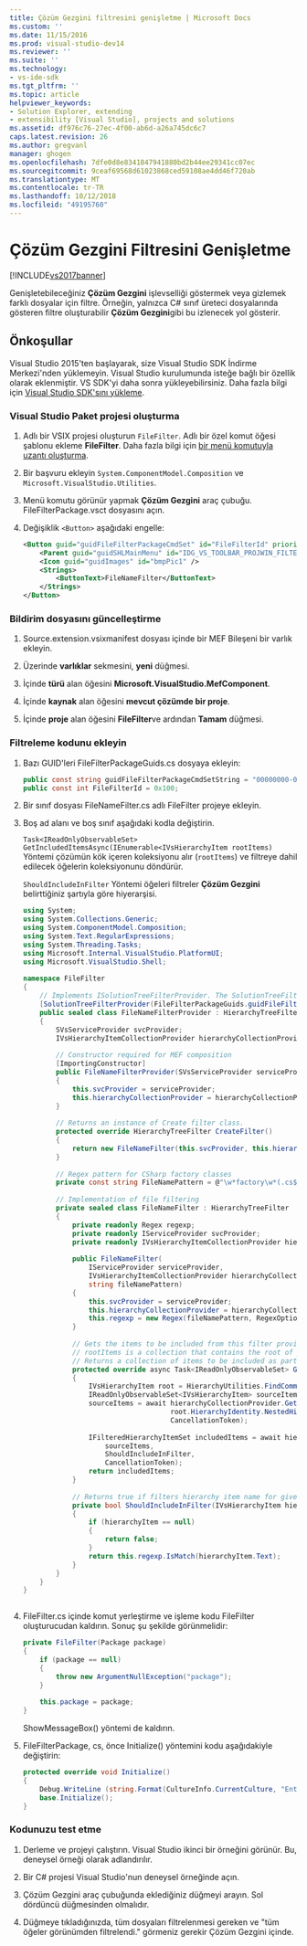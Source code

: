 ```yaml
---
title: Çözüm Gezgini filtresini genişletme | Microsoft Docs
ms.custom: ''
ms.date: 11/15/2016
ms.prod: visual-studio-dev14
ms.reviewer: ''
ms.suite: ''
ms.technology:
- vs-ide-sdk
ms.tgt_pltfrm: ''
ms.topic: article
helpviewer_keywords:
- Solution Explorer, extending
- extensibility [Visual Studio], projects and solutions
ms.assetid: df976c76-27ec-4f00-ab6d-a26a745dc6c7
caps.latest.revision: 26
ms.author: gregvanl
manager: ghogen
ms.openlocfilehash: 7dfe0d8e8341847941880bd2b44ee29341cc07ec
ms.sourcegitcommit: 9ceaf69568d61023868ced59108ae4dd46f720ab
ms.translationtype: MT
ms.contentlocale: tr-TR
ms.lasthandoff: 10/12/2018
ms.locfileid: "49195760"
---
```

# <a name="extending-the-solution-explorer-filter"></a>Çözüm Gezgini Filtresini Genişletme
[!INCLUDE[vs2017banner](../includes/vs2017banner.md)]

Genişletebileceğiniz **Çözüm Gezgini** işlevselliği göstermek veya gizlemek farklı dosyalar için filtre. Örneğin, yalnızca C# sınıf üreteci dosyalarında gösteren filtre oluşturabilir **Çözüm Gezgini**gibi bu izlenecek yol gösterir.  
  
## <a name="prerequisites"></a>Önkoşullar  
 Visual Studio 2015'ten başlayarak, size Visual Studio SDK İndirme Merkezi'nden yüklemeyin. Visual Studio kurulumunda isteğe bağlı bir özellik olarak eklenmiştir. VS SDK'yi daha sonra yükleyebilirsiniz. Daha fazla bilgi için [Visual Studio SDK'sını yükleme](../extensibility/installing-the-visual-studio-sdk.md).  
  
### <a name="create-a-visual-studio-package-project"></a>Visual Studio Paket projesi oluşturma  
  
1.  Adlı bir VSIX projesi oluşturun `FileFilter`. Adlı bir özel komut öğesi şablonu ekleme **FileFilter**. Daha fazla bilgi için [bir menü komutuyla uzantı oluşturma](../extensibility/creating-an-extension-with-a-menu-command.md).  
  
2.  Bir başvuru ekleyin `System.ComponentModel.Composition` ve `Microsoft.VisualStudio.Utilities`.  
  
3.  Menü komutu görünür yapmak **Çözüm Gezgini** araç çubuğu. FileFilterPackage.vsct dosyasını açın.  
  
4.  Değişiklik `<Button>` aşağıdaki engelle:  
  
    ```xml  
    <Button guid="guidFileFilterPackageCmdSet" id="FileFilterId" priority="0x0400" type="Button">  
        <Parent guid="guidSHLMainMenu" id="IDG_VS_TOOLBAR_PROJWIN_FILTERS" />  
        <Icon guid="guidImages" id="bmpPic1" />  
        <Strings>  
            <ButtonText>FileNameFilter</ButtonText>  
        </Strings>  
    </Button>  
    ```  
  
### <a name="update-the-manifest-file"></a>Bildirim dosyasını güncelleştirme  
  
1.  Source.extension.vsixmanifest dosyası içinde bir MEF Bileşeni bir varlık ekleyin.  
  
2.  Üzerinde **varlıklar** sekmesini, **yeni** düğmesi.  
  
3.  İçinde **türü** alan öğesini **Microsoft.VisualStudio.MefComponent**.  
  
4.  İçinde **kaynak** alan öğesini **mevcut çözümde bir proje**.  
  
5.  İçinde **proje** alan öğesini **FileFilter**ve ardından **Tamam** düğmesi.  
  
### <a name="add-the-filter-code"></a>Filtreleme kodunu ekleyin  
  
1.  Bazı GUID'leri FileFilterPackageGuids.cs dosyaya ekleyin:  
  
    ```csharp  
    public const string guidFileFilterPackageCmdSetString = "00000000-0000-0000-0000-00000000"; // get your GUID from the .vsct file  
    public const int FileFilterId = 0x100;  
    ```  
  
2.  Bir sınıf dosyası FileNameFilter.cs adlı FileFilter projeye ekleyin.  
  
3.  Boş ad alanı ve boş sınıf aşağıdaki kodla değiştirin.  
  
     `Task<IReadOnlyObservableSet> GetIncludedItemsAsync(IEnumerable<IVsHierarchyItem rootItems)` Yöntemi çözümün kök içeren koleksiyonu alır (`rootItems`) ve filtreye dahil edilecek öğelerin koleksiyonunu döndürür.  
  
     `ShouldIncludeInFilter` Yöntemi öğeleri filtreler **Çözüm Gezgini** belirttiğiniz şartıyla göre hiyerarşisi.  
  
    ```csharp  
    using System;  
    using System.Collections.Generic;  
    using System.ComponentModel.Composition;  
    using System.Text.RegularExpressions;  
    using System.Threading.Tasks;  
    using Microsoft.Internal.VisualStudio.PlatformUI;  
    using Microsoft.VisualStudio.Shell;  
  
    namespace FileFilter  
    {  
        // Implements ISolutionTreeFilterProvider. The SolutionTreeFilterProvider attribute declares it as a MEF component  
        [SolutionTreeFilterProvider(FileFilterPackageGuids.guidFileFilterPackageCmdSetString, (uint)(FileFilterPackageGuids.FileFilterId))]  
        public sealed class FileNameFilterProvider : HierarchyTreeFilterProvider  
        {  
            SVsServiceProvider svcProvider;  
            IVsHierarchyItemCollectionProvider hierarchyCollectionProvider;  
  
            // Constructor required for MEF composition  
            [ImportingConstructor]  
            public FileNameFilterProvider(SVsServiceProvider serviceProvider, IVsHierarchyItemCollectionProvider hierarchyCollectionProvider)  
            {  
                this.svcProvider = serviceProvider;  
                this.hierarchyCollectionProvider = hierarchyCollectionProvider;  
            }  
  
            // Returns an instance of Create filter class.  
            protected override HierarchyTreeFilter CreateFilter()  
            {  
                return new FileNameFilter(this.svcProvider, this.hierarchyCollectionProvider, FileNamePattern);  
            }  
  
            // Regex pattern for CSharp factory classes  
            private const string FileNamePattern = @"\w*factory\w*(.cs$)";  
  
            // Implementation of file filtering  
            private sealed class FileNameFilter : HierarchyTreeFilter  
            {  
                private readonly Regex regexp;  
                private readonly IServiceProvider svcProvider;  
                private readonly IVsHierarchyItemCollectionProvider hierarchyCollectionProvider;  
  
                public FileNameFilter(  
                    IServiceProvider serviceProvider,  
                    IVsHierarchyItemCollectionProvider hierarchyCollectionProvider,  
                    string fileNamePattern)  
                {  
                    this.svcProvider = serviceProvider;  
                    this.hierarchyCollectionProvider = hierarchyCollectionProvider;  
                    this.regexp = new Regex(fileNamePattern, RegexOptions.IgnoreCase);  
                }  
  
                // Gets the items to be included from this filter provider.   
                // rootItems is a collection that contains the root of your solution  
                // Returns a collection of items to be included as part of the filter  
                protected override async Task<IReadOnlyObservableSet> GetIncludedItemsAsync(IEnumerable<IVsHierarchyItem> rootItems)  
                {  
                    IVsHierarchyItem root = HierarchyUtilities.FindCommonAncestor(rootItems);  
                    IReadOnlyObservableSet<IVsHierarchyItem> sourceItems;  
                    sourceItems = await hierarchyCollectionProvider.GetDescendantsAsync(  
                                        root.HierarchyIdentity.NestedHierarchy,  
                                        CancellationToken);  
  
                    IFilteredHierarchyItemSet includedItems = await hierarchyCollectionProvider.GetFilteredHierarchyItemsAsync(  
                        sourceItems,  
                        ShouldIncludeInFilter,  
                        CancellationToken);  
                    return includedItems;  
                }  
  
                // Returns true if filters hierarchy item name for given filter; otherwise, false</returns>  
                private bool ShouldIncludeInFilter(IVsHierarchyItem hierarchyItem)  
                {  
                    if (hierarchyItem == null)  
                    {  
                        return false;  
                    }  
                    return this.regexp.IsMatch(hierarchyItem.Text);  
                }  
            }  
        }  
    }  
  
    ```  
  
4.  FileFilter.cs içinde komut yerleştirme ve işleme kodu FileFilter oluşturucudan kaldırın. Sonuç şu şekilde görünmelidir:  
  
    ```csharp  
    private FileFilter(Package package)  
    {  
        if (package == null)  
        {  
            throw new ArgumentNullException("package");  
        }  
  
        this.package = package;  
    }  
    ```  
  
     ShowMessageBox() yöntemi de kaldırın.  
  
5.  FileFilterPackage, cs, önce Initialize() yöntemini kodu aşağıdakiyle değiştirin:  
  
    ```csharp  
    protected override void Initialize()  
    {  
        Debug.WriteLine (string.Format(CultureInfo.CurrentCulture, "Entering Initialize() of: {0}", this.ToString()));  
        base.Initialize();  
    }  
    ```  
  
### <a name="test-your-code"></a>Kodunuzu test etme  
  
1.  Derleme ve projeyi çalıştırın. Visual Studio ikinci bir örneğini görünür. Bu, deneysel örneği olarak adlandırılır.  
  
2.  Bir C# projesi Visual Studio'nun deneysel örneğinde açın.  
  
3.  Çözüm Gezgini araç çubuğunda eklediğiniz düğmeyi arayın. Sol dördüncü düğmesinden olmalıdır.  
  
4.  Düğmeye tıkladığınızda, tüm dosyaları filtrelenmesi gereken ve "tüm öğeler görünümden filtrelendi." görmeniz gerekir Çözüm Gezgini içinde.

